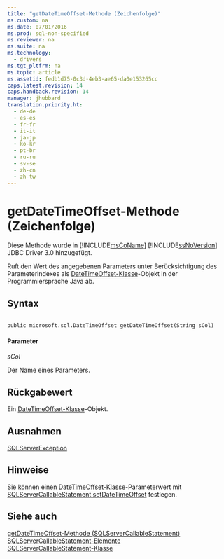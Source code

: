 ```yaml
---
title: "getDateTimeOffset-Methode (Zeichenfolge)"
ms.custom: na
ms.date: 07/01/2016
ms.prod: sql-non-specified
ms.reviewer: na
ms.suite: na
ms.technology: 
  - drivers
ms.tgt_pltfrm: na
ms.topic: article
ms.assetid: fedb1d75-0c3d-4eb3-ae65-da0e153265cc
caps.latest.revision: 14
caps.handback.revision: 14
manager: jhubbard
translation.priority.ht: 
  - de-de
  - es-es
  - fr-fr
  - it-it
  - ja-jp
  - ko-kr
  - pt-br
  - ru-ru
  - sv-se
  - zh-cn
  - zh-tw
---
```

# getDateTimeOffset-Methode (Zeichenfolge)
  Diese Methode wurde in [!INCLUDE[msCoName](../content/includes/msCoName_md.md)] [!INCLUDE[ssNoVersion](../content/includes/ssNoVersion_md.md)] JDBC Driver 3.0 hinzugefügt.  
  
 Ruft den Wert des angegebenen Parameters unter Berücksichtigung des Parameterindexes als [DateTimeOffset-Klasse](../content/DateTimeOffset-Class.md)\-Objekt in der Programmiersprache Java ab.  
  
## Syntax  
  
```  
  
public microsoft.sql.DateTimeOffset getDateTimeOffset(String sCol)  
```  
  
#### Parameter  
 *sCol*  
  
 Der Name eines Parameters.  
  
## Rückgabewert  
 Ein [DateTimeOffset-Klasse](../content/DateTimeOffset-Class.md)\-Objekt.  
  
## Ausnahmen  
 [SQLServerException](../content/SQLServerException-Class.md)  
  
## Hinweise  
 Sie können einen [DateTimeOffset-Klasse](../content/DateTimeOffset-Class.md)\-Parameterwert mit [SQLServerCallableStatement.setDateTimeOffset](../content/setDateTimeOffset-Method--SQLServerCallableStatement-.md) festlegen.  
  
## Siehe auch  
 [getDateTimeOffset-Methode &#40;SQLServerCallableStatement&#41;](../content/getDateTimeOffset-Method--SQLServerCallableStatement-.md)   
 [SQLServerCallableStatement-Elemente](../content/SQLServerCallableStatement-Members.md)   
 [SQLServerCallableStatement-Klasse](../content/SQLServerCallableStatement-Class.md)  
  
  